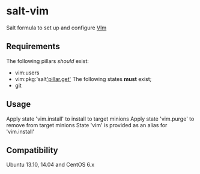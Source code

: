 salt-vim
========

Salt formula to set up and configure [VIm](http://www.vim.org/)

Requirements
------------
The following pillars *should* exist:
  * vim:users
  * vim:pkg:'salt['pillar.get']('os')
The following states **must** exist;
  * git

Usage
-----
Apply state 'vim.install' to install to target minions
Apply state 'vim.purge' to remove from target minions
State 'vim' is provided as an alias for 'vim.install'

Compatibility
-------------
Ubuntu 13.10, 14.04 and CentOS 6.x
